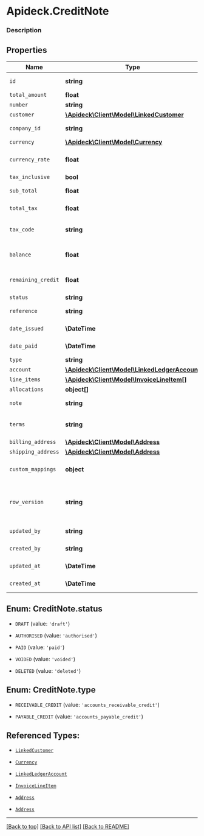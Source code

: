 # Apideck.CreditNote

### Description

## Properties
Name | Type | Description | Notes
------------ | ------------- | ------------- | -------------
`id` | **string** | Unique identifier representing the entity | 
`total_amount` | **float** | Amount of transaction | 
`number` | **string** | Credit note number. | [optional] 
`customer` | [**\Apideck\Client\Model\LinkedCustomer**](LinkedCustomer.md) |  | [optional] 
`company_id` | **string** | The company or subsidiary id the transaction belongs to | [optional] 
`currency` | [**\Apideck\Client\Model\Currency**](Currency.md) |  | [optional] 
`currency_rate` | **float** | Currency Exchange Rate at the time entity was recorded/generated. | [optional] 
`tax_inclusive` | **bool** | Amounts are including tax | [optional] 
`sub_total` | **float** | Sub-total amount, normally before tax. | [optional] 
`total_tax` | **float** | Total tax amount applied to this invoice. | [optional] 
`tax_code` | **string** | Applicable tax id/code override if tax is not supplied on a line item basis. | [optional] 
`balance` | **float** | The balance reflecting any payments made against the transaction. | [optional] 
`remaining_credit` | **float** | Indicates the total credit amount still available to apply towards the payment. | [optional] 
`status` | **string** | Status of credit notes | [optional] 
`reference` | **string** | Optional reference message ie: Debit remittance detail. | [optional] 
`date_issued` | **\DateTime** | Date credit note issued - YYYY:MM::DDThh:mm:ss.sTZD | [optional] 
`date_paid` | **\DateTime** | Date credit note paid - YYYY:MM::DDThh:mm:ss.sTZD | [optional] 
`type` | **string** | Type of payment | [optional] 
`account` | [**\Apideck\Client\Model\LinkedLedgerAccount**](LinkedLedgerAccount.md) |  | [optional] 
`line_items` | [**\Apideck\Client\Model\InvoiceLineItem[]**](InvoiceLineItem.md) |  | [optional] 
`allocations` | **object[]** |  | [optional] 
`note` | **string** | Optional note to be associated with the credit note. | [optional] 
`terms` | **string** | Optional terms to be associated with the credit note. | [optional] 
`billing_address` | [**\Apideck\Client\Model\Address**](Address.md) |  | [optional] 
`shipping_address` | [**\Apideck\Client\Model\Address**](Address.md) |  | [optional] 
`custom_mappings` | **object** | When custom mappings are configured on the resource, the result is included here. | [optional] 
`row_version` | **string** | A binary value used to detect updates to a object and prevent data conflicts. It is incremented each time an update is made to the object. | [optional] 
`updated_by` | **string** | The user who last updated the object. | [optional] 
`created_by` | **string** | The user who created the object. | [optional] 
`updated_at` | **\DateTime** | The date and time when the object was last updated. | [optional] 
`created_at` | **\DateTime** | The date and time when the object was created. | [optional] 





<a name="STATUS"></a>
## Enum: CreditNote.status


* `DRAFT` (value: `'draft'`)

* `AUTHORISED` (value: `'authorised'`)

* `PAID` (value: `'paid'`)

* `VOIDED` (value: `'voided'`)

* `DELETED` (value: `'deleted'`)




<a name="TYPE"></a>
## Enum: CreditNote.type


* `RECEIVABLE_CREDIT` (value: `'accounts_receivable_credit'`)

* `PAYABLE_CREDIT` (value: `'accounts_payable_credit'`)




## Referenced Types:



* [`LinkedCustomer`](LinkedCustomer.md)

* [`Currency`](Currency.md)












* [`LinkedLedgerAccount`](LinkedLedgerAccount.md)
* [`InvoiceLineItem`](InvoiceLineItem.md)



* [`Address`](Address.md)
* [`Address`](Address.md)







---

[[Back to top]](#) [[Back to API list]](../../../../README.md#documentation-for-api-endpoints) [[Back to README]](../../../../README.md)


